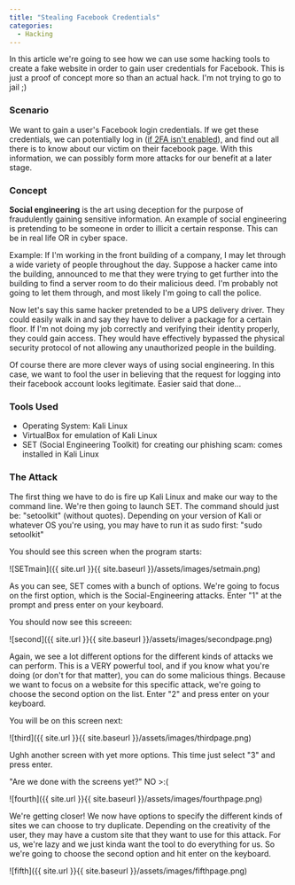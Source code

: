 ```yaml
---
title: "Stealing Facebook Credentials"
categories:
  - Hacking
---
```


In this article we're going to see how we can use some hacking tools to create a fake website in order to gain user credentials for Facebook. This is just a proof of concept more so than an actual hack. I'm not trying to go to jail ;)

### Scenario

We want to gain a user's Facebook login credentials. If we get these credentials, we can potentially log in ([if 2FA isn't enabled](https://freshprinceofhacking.github.io/privacy,%20security%20&%20safety/2FA/)), and find out all there is to know about our victim on their facebook page. With this information, we can possibly form more attacks for our benefit at a later stage. 

### Concept

**Social engineering** is the art using deception for the purpose of fraudulently gaining sensitive information. An example of social engineering is pretending to be someone in order to illicit a certain response. This can be in real life OR in cyber space. 

Example: If I'm working in the front building of a company, I may let through a wide variety of people throughout the day. Suppose a hacker came into the building, announced to me that they were trying to get further into the building to find a server room to do their malicious deed. I'm probably not going to let them through, and most likely I'm going to call the police. 

Now let's say this same hacker pretended to be a UPS delivery driver. They could easily walk in and say they have to deliver a package for a certain floor. If I'm not doing my job correctly and verifying their identity properly, they could gain access. They would have effectively bypassed the physical security protocol of not allowing any unauthorized people in the building. 

Of course there are more clever ways of using social engineering. In this case, we want to fool the user in believing that the request for logging into their facebook account looks legitimate. Easier said that done...


### Tools Used

* Operating System: Kali Linux 
* VirtualBox for emulation of Kali Linux
* SET (Social Engineering Toolkit) for creating our phishing scam: comes installed in Kali Linux 

### The Attack

The first thing we have to do is fire up Kali Linux and make our way to the command line. We're then going to launch SET. The command should just be: "setoolkit" (without quotes). Depending on your version of Kali or whatever OS you're using, you may have to run it as sudo first: "sudo setoolkit"

You should see this screen when the program starts:

![SETmain]({{ site.url }}{{ site.baseurl }}/assets/images/setmain.png)

As you can see, SET comes with a bunch of options. We're going to focus on the first option, which is the Social-Engineering attacks. Enter "1" at the prompt and press enter on your keyboard. 

You should now see this screeen:

![second]({{ site.url }}{{ site.baseurl }}/assets/images/secondpage.png)

Again, we see a lot different options for the different kinds of attacks we can perform. This is a VERY powerful tool, and if you know what you're doing (or don't for that matter), you can do some malicious things. Because we want to focus on a website for this specific attack, we're going to choose the second option on the list. Enter "2" and press enter on your keyboard. 

You will be on this screen next:

![third]({{ site.url }}{{ site.baseurl }}/assets/images/thirdpage.png)

Ughh another screen with yet more options. This time just select "3" and press enter.

"Are we done with the screens yet?" NO >:(

![fourth]({{ site.url }}{{ site.baseurl }}/assets/images/fourthpage.png)

We're getting closer! We now have options to specify the different kinds of sites we can choose to try duplicate. Depending on the creativity of the user, they may have a custom site that they want to use for this attack. For us, we're lazy and we just kinda want the tool to do everything for us. So we're going to choose the second option and hit enter on the keyboard.

![fifth]({{ site.url }}{{ site.baseurl }}/assets/images/fifthpage.png)






